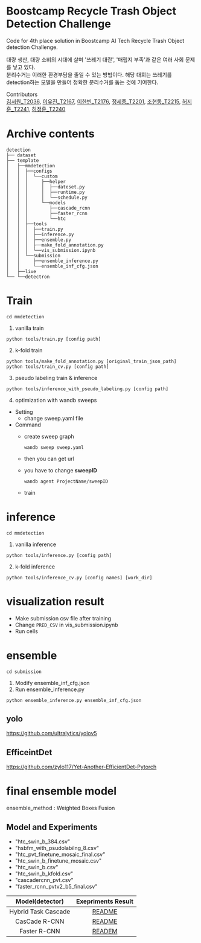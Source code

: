 # Boostcamp Recycle Trash Object Detection Challenge
Code for 4th place solution in Boostcamp AI Tech Recycle Trash Object detection Challenge.

대량 생산, 대량 소비의 시대에 살며 '쓰레기 대란', '매립지 부족'과 같은 여러 사회 문제를 낳고 있다.  
분리수거는 이러한 환경부담을 줄일 수 있는 방법이다. 해당 대회는 쓰레기를 detection하는 모델을 만들어 정확한 분리수거를 돕는 것에 기여한다. 

Contributors  
[김서원_T2036](https://github.com/swkim-sm), [이유진_T2167](https://github.com/Yiujin), [이한빈_T2176](https://github.com/binlee52), [정세종_T2201](https://github.com/sejongjeong), [조현동_T2215](https://github.com/JODONG2), [허지훈_T2241](https://github.com/hojihun5516), [허정훈_T2240](https://github.com/herjh0405)

# Archive contents
```
detection
├── dataset
├── template
│   ├──mmdetection
│   │  ├──configs
│   │  │  └──custom
│   │  │     ├──helper
│   │  │     │  ├──dateset.py
│   │  │     │  ├──runtime.py
│   │  │     │  └──schedule.py
│   │  │     └──models
│   │  │        ├──cascade_rcnn
│   │  │        ├──faster_rcnn
│   │  │        └──htc
│   │  ├──tools
│   │  │  ├──train.py
│   │  │  ├──inference.py
│   │  │  ├──ensemble.py
│   │  │  ├──make_fold_annotation.py
│   │  │  └──vis_submission.ipynb
│   │  └──submission
│   │     ├──ensemble_inference.py
│   │     └──ensemble_inf_cfg.json
│   ├──live
└── └──detectron

```

# Train
```
cd mmdetection
```
1. vanilla train   
```
python tools/train.py [config path]
```
2. k-fold train  
```
python tools/make_fold_annotation.py [original_train_json_path]
python tools/train_cv.py [config path]
```
3. pseudo labeling train & inference   
```
python tools/inference_with_pseudo_labeling.py [config path]
```
4. optimization with wandb sweeps  
- Setting
    - change sweep.yaml file
- Command
    - create sweep graph 
        ```
        wandb sweep sweep.yaml
        ```
    - then you can get url
    - you have to change **sweepID**

        ```
        wandb agent ProjectName/sweepID
        ```
    - train



# inference
```
cd mmdetection
```
1. vanilla inference  
```
python tools/inference.py [config path]
```
2. k-fold inference  
```
python tools/inference_cv.py [config names] [work_dir]
```

# visualization result
- Make submission csv file after training
- Change `PRED_CSV` in vis_submission.ipynb  
- Run cells  

# ensemble
```
cd submission
```
1. Modify ensemble_inf_cfg.json
2. Run ensemble_inference.py
```
python ensemble_inference.py ensemble_inf_cfg.json
```

## yolo
https://github.com/ultralytics/yolov5

## EfficeintDet
https://github.com/zylo117/Yet-Another-EfficientDet-Pytorch


# final ensemble model
ensemble_method : Weighted Boxes Fusion
## Model and Experiments
- "htc_swin_b_384.csv"
- "hsbfm_with_psudolabilng_8.csv"
- "htc_pvt_finetune_mosaic_final.csv"
- "htc_swin_b_finetune_mosaic.csv"
- "htc_swin_b.csv"
- "htc_swin_b_kfold.csv"
- "cascadercnn_pvt.csv"
- "faster_rcnn_pvtv2_b5_final.csv"

| Model(detector) | Exepriments Result |
|:---------------:|:------------------:|
|Hybrid Task Cascade| [README](https://github.com/boostcampaitech2/object-detection-level2-cv-02/tree/develop/template/mmdetection/configs/custom/models/htc)
| CasCade R-CNN | [README](https://github.com/boostcampaitech2/object-detection-level2-cv-02/tree/develop/template/mmdetection/configs/custom/models/cascade_rcnn) |
| Faster R-CNN | [READEM](https://github.com/boostcampaitech2/object-detection-level2-cv-02/tree/develop/template/mmdetection/configs/custom/models/faster_rcnn)


